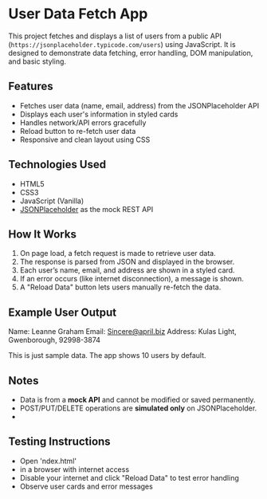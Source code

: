 # User Data Fetch App

This project fetches and displays a list of users from a public API (`https://jsonplaceholder.typicode.com/users`) using JavaScript. It is designed to demonstrate data fetching, error handling, DOM manipulation, and basic styling.

## Features

- Fetches user data (name, email, address) from the JSONPlaceholder API
- Displays each user's information in styled cards
- Handles network/API errors gracefully
- Reload button to re-fetch user data
- Responsive and clean layout using CSS

## Technologies Used

- HTML5
- CSS3
- JavaScript (Vanilla)
- [JSONPlaceholder](https://jsonplaceholder.typicode.com/) as the mock REST API

## How It Works

1. On page load, a fetch request is made to retrieve user data.
2. The response is parsed from JSON and displayed in the browser.
3. Each user’s name, email, and address are shown in a styled card.
4. If an error occurs (like internet disconnection), a message is shown.
5. A "Reload Data" button lets users manually re-fetch the data.

## Example User Output

Name: Leanne Graham
Email: Sincere@april.biz
Address: Kulas Light, Gwenborough, 92998-3874

 This is just sample data. The app shows 10 users by default.

## Notes

- Data is from a **mock API** and cannot be modified or saved permanently.
- POST/PUT/DELETE operations are **simulated only** on JSONPlaceholder.
- 
## Testing Instructions

- Open 'ndex.html'
-  in a browser with internet access
- Disable your internet and click "Reload Data" to test error handling
- Observe user cards and error messages


